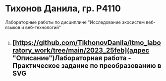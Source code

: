 # Тихонов Данила, гр. Р4110
Лабораторные работы по дисциплине "Исследование экосистем веб-языков и веб-технологий"
1. ## [https://github.com/TikhonovDanila/itmo_laboratory_work/tree/main/2023_25feb](адрес "Описание")Лабораторная работа - Практическое задание по преобразованию в SVG
